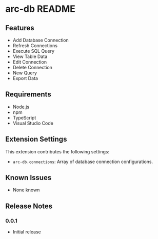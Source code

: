 # arc-db README

## Features

- Add Database Connection
- Refresh Connections
- Execute SQL Query
- View Table Data
- Edit Connection
- Delete Connection
- New Query
- Export Data

## Requirements

- Node.js
- npm
- TypeScript
- Visual Studio Code

## Extension Settings

This extension contributes the following settings:

* `arc-db.connections`: Array of database connection configurations.

## Known Issues

- None known

## Release Notes

### 0.0.1

- Initial release

